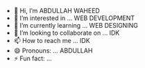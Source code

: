 - 👋 Hi, I’m ABDULLAH WAHEED
- 👀 I’m interested in ... WEB DEVELOPMENT
- 🌱 I’m currently learning ... WEB DESIGNING
- 💞️ I’m looking to collaborate on ... IDK
- 📫 How to reach me ... IDK
- 😄 Pronouns: ... ABDULLAH
- ⚡ Fun fact: ...

<!---
abwah8117/abwah8117 is a ✨ special ✨ repository because its `README.md` (this file) appears on your GitHub profile.
You can click the Preview link to take a look at your changes.
--->
